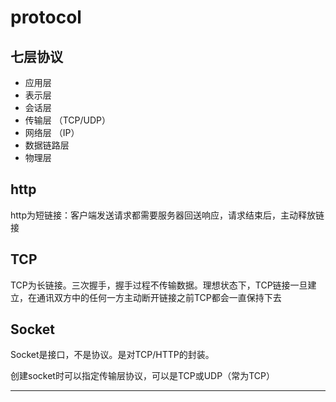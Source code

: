 # protocol

## 七层协议
* 应用层
* 表示层
* 会话层
* 传输层    （TCP/UDP）
* 网络层    （IP）
* 数据链路层
* 物理层

## http
http为短链接：客户端发送请求都需要服务器回送响应，请求结束后，主动释放链接

## TCP
TCP为长链接。三次握手，握手过程不传输数据。理想状态下，TCP链接一旦建立，在通讯双方中的任何一方主动断开链接之前TCP都会一直保持下去

## Socket
Socket是接口，不是协议。是对TCP/HTTP的封装。

创建socket时可以指定传输层协议，可以是TCP或UDP（常为TCP）




---

[^N2018-06-18]: 温故而知新.